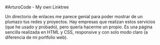 #ArturoCode - My own Linktree

Un directorio de enlaces me parece genial para poder mostrar de un plumazo tus redes y proyectos. Hay empresas que realizan estos servicios (que he usado y probado), pero quería hacerme un propio. Es una página sencilla realizada en HTML y CSS, responsive y con solo modo claro (a diferencia de mi portfolio web).

